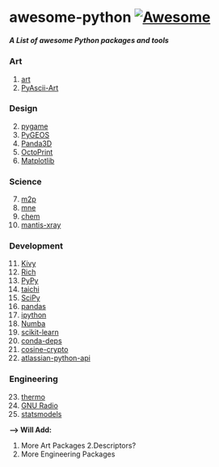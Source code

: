 # awesome-python [![Awesome](https://cdn.rawgit.com/sindresorhus/awesome/d7305f38d29fed78fa85652e3a63e154dd8e8829/media/badge.svg)](https://github.com/Mentors4EDU/awesome-python)
##### A List of awesome Python packages and tools

### Art
1. [art](https://pypi.org/project/art/)
2. [PyAscii-Art](https://pypi.org/project/PyAscii-Art/)

### Design
2. [pygame](https://github.com/pygame/pygame/releases/tag/2.0.0)
3. [PyGEOS](https://pygeos.readthedocs.io/)
4. [Panda3D](https://www.panda3d.org/)
5. [OctoPrint](https://octoprint.org/)
6. [Matplotlib](https://matplotlib.org/)

### Science
7. [m2p](https://pypi.org/project/m2p/)
8. [mne](https://mne.tools/)
9. [chem](https://pypi.org/project/chem/)
10. [mantis-xray](https://spectromicroscopy.com/)

### Development
11. [Kivy](https://kivy.org/#home)
12. [Rich](https://pypi.org/project/rich/)
13. [PyPy](https://www.pypy.org/)
14. [taichi](https://github.com/taichi-dev/taichi)
15. [SciPy](https://scipy.org/)
16. [pandas](https://pypi.org/project/pandas/)
17. [ipython](https://pypi.org/project/ipython/)
18. [Numba](https://numba.pydata.org/)
19. [scikit-learn](https://scikit-learn.org/stable/)
20. [conda-deps](https://pypi.org/project/conda-deps/)
21. [cosine-crypto](https://cosine-documentation.readthedocs.io/en/latest/)
22. [atlassian-python-api](https://github.com/atlassian-api/atlassian-python-api)

### Engineering
23. [thermo](https://pypi.org/project/thermo/)
24. [GNU Radio](https://github.com/gnuradio/gnuradio)
25. [statsmodels](https://pypi.org/project/statsmodels/) 


**--> Will Add:**
1. More Art Packages
2.Descriptors?
3. More Engineering Packages
